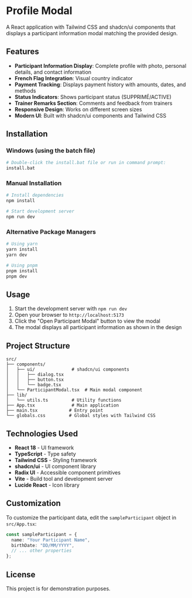 # Profile Modal

A React application with Tailwind CSS and shadcn/ui components that displays a participant information modal matching the provided design.

## Features

- **Participant Information Display**: Complete profile with photo, personal details, and contact information
- **French Flag Integration**: Visual country indicator
- **Payment Tracking**: Displays payment history with amounts, dates, and methods
- **Status Indicators**: Shows participant status (SUPPRIMÉ/ACTIVE)
- **Trainer Remarks Section**: Comments and feedback from trainers
- **Responsive Design**: Works on different screen sizes
- **Modern UI**: Built with shadcn/ui components and Tailwind CSS

## Installation

### Windows (using the batch file)
```bash
# Double-click the install.bat file or run in command prompt:
install.bat
```

### Manual Installation
```bash
# Install dependencies
npm install

# Start development server
npm run dev
```

### Alternative Package Managers
```bash
# Using yarn
yarn install
yarn dev

# Using pnpm
pnpm install
pnpm dev
```

## Usage

1. Start the development server with `npm run dev`
2. Open your browser to `http://localhost:5173`
3. Click the "Open Participant Modal" button to view the modal
4. The modal displays all participant information as shown in the design

## Project Structure

```
src/
├── components/
│   ├── ui/              # shadcn/ui components
│   │   ├── dialog.tsx
│   │   ├── button.tsx
│   │   └── badge.tsx
│   └── ParticipantModal.tsx  # Main modal component
├── lib/
│   └── utils.ts         # Utility functions
├── App.tsx              # Main application
├── main.tsx            # Entry point
└── globals.css         # Global styles with Tailwind CSS
```

## Technologies Used

- **React 18** - UI framework
- **TypeScript** - Type safety
- **Tailwind CSS** - Styling framework
- **shadcn/ui** - UI component library
- **Radix UI** - Accessible component primitives
- **Vite** - Build tool and development server
- **Lucide React** - Icon library

## Customization

To customize the participant data, edit the `sampleParticipant` object in `src/App.tsx`:

```typescript
const sampleParticipant = {
  name: "Your Participant Name",
  birthDate: "DD/MM/YYYY",
  // ... other properties
};
```

## License

This project is for demonstration purposes.